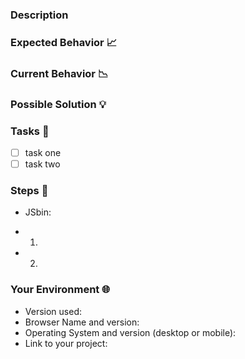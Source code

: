 <!-- Provide a general summary of the issue in the Title above  -->
<!-- -->
<!-- -->
<!-- -->
<!-- Add an emoji to the top line of this doc make it easy to determine what kind -->
<!-- of issue this is when shared on social channels. :) -->
<!--
:ledger:   (documentation)
:rocket:   (performance)
:pill:     (tests)
:bug:      (bug)
:question: (question)
:sparkles: (feature)
:wrench:   (refactor)
-->

### Description
<!-- How has this issue affected you? What are you trying to accomplish? -->
<!-- Providing context helps us come up with a solution that is most useful in the real world -->

### Expected Behavior :chart_with_upwards_trend: 
<!-- If you're describing a bug, tell us what should happen -->
<!-- If you're suggesting a change/improvement, tell us how it should work -->
<!-- and what new actions it will allow you to accomplish  -->

### Current Behavior :chart_with_downwards_trend:
<!-- If describing a bug, tell us what happens instead of the expected behavior -->
<!-- If suggesting a change/improvement, explain the difference from current behavior -->

### Possible Solution :bulb:
<!-- Not obligatory, but suggest a fix/reason for the bug, -->
<!-- or ideas how to implement the addition or change -->

### Tasks :octopus:
<!-- A rough outline of the things that you will need to accomplish to complete this task. -->
<!-- A living document, as you continue working you can add new tasks as they reveal themselves. -->
- [ ] task one
- [ ] task two

### Steps :bug:
<!-- Provide a link to a live example, or an unambiguous set of steps to -->
<!-- reproduce this bug. Include code to reproduce, if relevant -->
* JSbin:
- 1.
- 2.

### Your Environment :globe_with_meridians:
<!-- Include as many relevant details about the environment you experienced the bug in -->
* Version used:
* Browser Name and version:
* Operating System and version (desktop or mobile):
* Link to your project:
